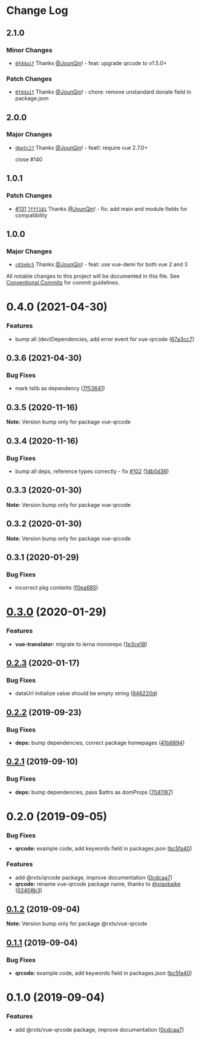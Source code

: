 # Change Log

## 2.1.0

### Minor Changes

- [`0fdda1f`](https://github.com/rx-ts/vue/commit/0fdda1f91fea0393753c044134a19fbed13e5843) Thanks [@JounQin](https://github.com/JounQin)! - feat: upgrade qrcode to v1.5.0+

### Patch Changes

- [`0fdda1f`](https://github.com/rx-ts/vue/commit/0fdda1f91fea0393753c044134a19fbed13e5843) Thanks [@JounQin](https://github.com/JounQin)! - chore: remove unstandard donate field in package.json

## 2.0.0

### Major Changes

- [`dbe5c27`](https://github.com/rx-ts/vue/commit/dbe5c2774639fabe1a67650c83f97f8d2ff8ff15) Thanks [@JounQin](https://github.com/JounQin)! - feat!: require vue 2.7.0+

  close #140

## 1.0.1

### Patch Changes

- [#131](https://github.com/rx-ts/vue/pull/131) [`7fff181`](https://github.com/rx-ts/vue/commit/7fff181ac816fed5aa9ced8e5cfb2ff20c50a105) Thanks [@JounQin](https://github.com/JounQin)! - fix: add main and module fields for compatibility

## 1.0.0

### Major Changes

- [`c03e0c5`](https://github.com/rx-ts/vue/commit/c03e0c565d126159f6194f168c3f6af6ce2cd512) Thanks [@JounQin](https://github.com/JounQin)! - feat: use vue-demi for both vue 2 and 3

All notable changes to this project will be documented in this file.
See [Conventional Commits](https://conventionalcommits.org) for commit guidelines.

# 0.4.0 (2021-04-30)

### Features

- bump all (dev)Dependencies, add error event for vue-qrcode ([67a3cc7](https://github.com/rx-ts/vue/commit/67a3cc75cd160beb971646eb33f9e05f30ee09f0))

## 0.3.6 (2021-04-30)

### Bug Fixes

- mark tslib as dependency ([7f53641](https://github.com/rx-ts/vue/commit/7f53641e2c9c57432b3cc59a4a47aacaecf9267b))

## 0.3.5 (2020-11-16)

**Note:** Version bump only for package vue-qrcode

## 0.3.4 (2020-11-16)

### Bug Fixes

- bump all deps, reference types correctly - fix [#102](https://github.com/rx-ts/vue/issues/102) ([1db0d36](https://github.com/rx-ts/vue/commit/1db0d36300263db25358f80c25e3598093c7e445))

## 0.3.3 (2020-01-30)

**Note:** Version bump only for package vue-qrcode

## 0.3.2 (2020-01-30)

**Note:** Version bump only for package vue-qrcode

## 0.3.1 (2020-01-29)

### Bug Fixes

- incorrect pkg contents ([f0ea685](https://github.com/rx-ts/vue/commit/f0ea685c51d95e9ce24c91e2e4cd1d955b7c46aa))

# [0.3.0](https://github.com/rx-ts/vue/compare/vue-qrcode@0.2.3...vue-qrcode@0.3.0) (2020-01-29)

### Features

- **vue-translator:** migrate to lerna monorepo ([1e3ce18](https://github.com/rx-ts/vue/commit/1e3ce180af238aa612b28f2b7944f5eeb9664c40))

## [0.2.3](https://github.com/rx-ts/vue/compare/vue-qrcode@0.2.2...vue-qrcode@0.2.3) (2020-01-17)

### Bug Fixes

- dataUrl initialize value should be empty string ([846220d](https://github.com/rx-ts/vue/commit/846220ddf5bc47416e144e02ff559f35edc17789))

## [0.2.2](https://github.com/rx-ts/vue/compare/vue-qrcode@0.2.1...vue-qrcode@0.2.2) (2019-09-23)

### Bug Fixes

- **deps:** bump dependencies, correct package homepages ([41b6894](https://github.com/rx-ts/vue/commit/41b6894))

## [0.2.1](https://github.com/rx-ts/vue/compare/vue-qrcode@0.2.0...vue-qrcode@0.2.1) (2019-09-10)

### Bug Fixes

- **deps:** bump dependencies, pass $attrs as domProps ([7041167](https://github.com/rx-ts/vue/commit/7041167))

# 0.2.0 (2019-09-05)

### Bug Fixes

- **qrcode:** example code, add keywords field in packages.json ([bc5fa40](https://github.com/rx-ts/vue/commit/bc5fa40))

### Features

- add @rxts/qrcode package, improve documentation ([0cdcaa7](https://github.com/rx-ts/vue/commit/0cdcaa7))
- **qrcode:** rename vue-qrcode package name, thanks to [@xiaokaike](https://github.com/xiaokaike) ([02408b3](https://github.com/rx-ts/vue/commit/02408b3))

## [0.1.2](https://github.com/rx-ts/vue/compare/@rxts/vue-qrcode@0.1.1...@rxts/vue-qrcode@0.1.2) (2019-09-04)

**Note:** Version bump only for package @rxts/vue-qrcode

## [0.1.1](https://github.com/rx-ts/vue/compare/@rxts/vue-qrcode@0.1.0...@rxts/vue-qrcode@0.1.1) (2019-09-04)

### Bug Fixes

- **qrcode:** example code, add keywords field in packages.json ([bc5fa40](https://github.com/rx-ts/vue/commit/bc5fa40))

# 0.1.0 (2019-09-04)

### Features

- add @rxts/vue-qrcode package, improve documentation ([0cdcaa7](https://github.com/rx-ts/vue/commit/0cdcaa7))

